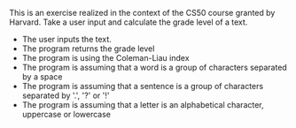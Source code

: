 This is an exercise realized in the context of the CS50 course granted by Harvard.
Take a user input and calculate the grade level of a text.
- The user inputs the text.
- The program returns the grade level 
- The program is using the Coleman-Liau index
- The program is assuming that a word is a group of characters separated by a space
- The program is assuming that a sentence is a group of characters separated by '.', '?' or '!'
- The program is assuming that a letter is an alphabetical character, uppercase or lowercase